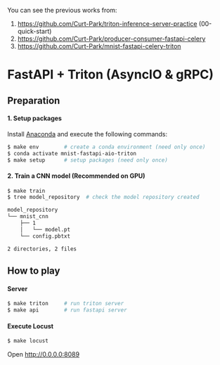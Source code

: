 You can see the previous works from:

1. https://github.com/Curt-Park/triton-inference-server-practice (00-quick-start)
2. https://github.com/Curt-Park/producer-consumer-fastapi-celery
3. https://github.com/Curt-Park/mnist-fastapi-celery-triton

# FastAPI + Triton (AsyncIO & gRPC)

## Preparation

#### 1. Setup packages
Install [Anaconda](https://docs.anaconda.com/anaconda/install/index.html) and execute the following commands:

```bash
$ make env        # create a conda environment (need only once)
$ conda activate mnist-fastapi-aio-triton
$ make setup      # setup packages (need only once)
```

#### 2. Train a CNN model (Recommended on GPU)

```bash
$ make train
$ tree model_repository  # check the model repository created

model_repository
└── mnist_cnn
    ├── 1
    │   └── model.pt
    └── config.pbtxt

2 directories, 2 files
```

## How to play

#### Server

```bash
$ make triton     # run triton server
$ make api        # run fastapi server
```

#### Execute Locust

```bash
$ make locust
```

Open http://0.0.0.0:8089
